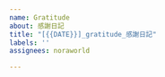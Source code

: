 ```yaml
---
name: Gratitude
about: 感謝日記
title: "[{{DATE}}]_gratitude_感謝日記"
labels: ''
assignees: noraworld

---
```




